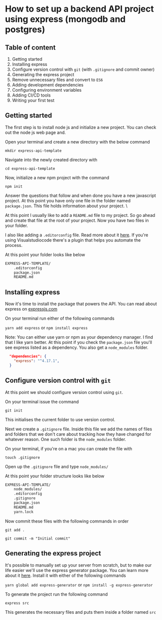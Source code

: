 # How to set up a backend API project using express (mongodb and postgres)

## Table of content

1. Getting started
1. Installing express
1. Configure version control with `git` (with `.gitignore` and commit owner)
1. Generating the express project
1. Remove unnecessary files and convert to `ES6`
1. Adding development dependencies
1. Configuring environment variables
1. Adding CI/CD tools
1. Writing your first test

## Getting started

The first step is to install node js and initialize a new project. You can check out the node js web page and.

Open your terminal and create a new directory with the below command

`mkdir express-api-template`

Navigate into the newly created directory with

`cd express-api-template`

Now, initialize a new npm project with the command

`npm init`

Answer the questions that follow and when done you have a new javascript project. At this point you have only one file in the folder named `package.json`. This file holds information about your project. \

At this point I usually like to add a `README.md` file to my project. So go ahead and create that file at the root of your project. Now you have two files in your folder.

I also like adding a `.editorconfig` file. Read more about it [here](https://editorconfig.org/). If you're using Visualstudiocode there's a plugin that helps you automate the process.

At this point your folder looks like below

```cmd
EXPRESS-API-TEMPLATE/
    .editorconfig
    package.json
    README.md
```

## Installing express

Now it's time to install the package that powers the API. You can read about express on [expressjs.com](https://expressjs.com/)

On your terminal run either of the following commands

`yarn add express` or `npm install express`

Note: You can either use yarn or npm as your dependency manager. I find that I like yarn better. At this point if you check the `package.json` file you'll see express listed as a dependency. You also get a `node_modules` folder.

```json
  "dependencies": {
    "express": "^4.17.1",
  }
```

## Configure version control with `git`

At this point we should configure version control using `git`.

On your terminal issue the command

`git init`

This initialises the current folder to use version control.

Next we create a `.gitignore` file. Inside this file we add the names of files and folders that we don't care about tracking how they have changed for whatever reason. One such folder is the `node_modules` folder.

On your terminal, if you're on a mac you can create the file with

`touch .gitignore`

Open up the `.gitignore` file and type `node_modules/`

At this point your folder structure looks like below

```cmd
EXPRESS-API-TEMPLATE/
    node_modules/
    .editorconfig
    .gitignore
    package.json
    README.md
    yarn.lock
```

Now commit these files with the following commands in order

`git add .`

`git commit -m "Initial commit"`

## Generating the express project

It's possible to manually set up your server from scratch, but to make our life easier we'll use the express generator package. You can learn more about it [here](https://expressjs.com/en/starter/generator.html).
Install it with either of the following commands

`yarn global add express-generator` or `npm install -g express-generator`

To generate the project run the following command

`express src`

This generates the necessary files and puts them inside a folder named `src`
